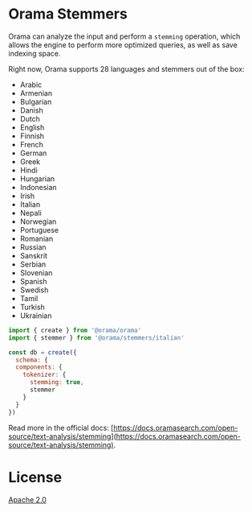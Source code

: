# Orama Stemmers

Orama can analyze the input and perform a `stemming` operation, which allows the engine to perform more optimized queries, as well as save indexing space.

Right now, Orama supports 28 languages and stemmers out of the box:

- Arabic
- Armenian
- Bulgarian
- Danish
- Dutch
- English
- Finnish
- French
- German
- Greek
- Hindi
- Hungarian
- Indonesian
- Irish
- Italian
- Nepali
- Norwegian
- Portuguese
- Romanian
- Russian
- Sanskrit
- Serbian
- Slovenian
- Spanish
- Swedish
- Tamil
- Turkish
- Ukrainian

```js
import { create } from '@orama/orama'
import { stemmer } from '@orama/stemmers/italian'

const db = create({
  schema: {
  components: {
    tokenizer: {
      stemming: true,
      stemmer
    }
  }
})
```

Read more in the official docs: [https://docs.oramasearch.com/open-source/text-analysis/stemming](https://docs.oramasearch.com/open-source/text-analysis/stemming).

# License

[Apache 2.0](/LICENSE.md)
